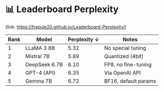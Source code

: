 # 📊 Leaderboard Perplexity 
(link: https://frapule20.github.io/Leaderboard-Perplexity/)

| Rank | Model               | Perplexity ↓ | Notes                  |
|------|---------------------|--------------|-------------------------|
| 1    | LLaMA 3 8B          | 5.32         | No special tuning       |
| 2    | Mistral 7B          | 5.89         | Quantized (4bit)        |
| 3    | DeepSeek 6.7B       | 6.10         | FP8, no fine-tuning     |
| 4    | GPT-4 (API)         | 6.35         | Via OpenAI API          |
| 5    | Gemma 7B            | 6.72         | BF16, default params    |
